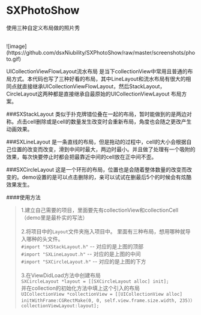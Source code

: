 # SXPhotoShow
使用三种自定义布局做的照片秀

<br />
![image](https://github.com/dsxNiubility/SXPhotoShow/raw/master/screenshots/photo.gif)

UICollectionViewFlowLayout流水布局 是当下collectionView中常用且普通的布局方式。本代码也写了三种好看的布局，其中LineLayout和流水布局有很大的相同点就直接继承UICollectionViewFlowLayout，然后StackLayout，CircleLayout这两种都是直接继承自最原始的UICollectionViewLayout 布局方案。

###SXStackLayout
类似于扑克牌错位叠在一起的布局，暂时能做到的是两边对称。点击cell删除或是cell的数量发生改变时会重新布局，角度也会随之更改产生动画效果。

###SXLineLayout
是一条直线的布局，但是拖动的过程中，cell的大小会根据自己位置的改变而改变，滑到中间时最大，两边时最小。并且做了处理有一个吸附的效果，每次快要停止时都会把最靠近中间的cell放在正中间不歪。

###SXCircleLayout
这是一个环形的布局，位置也是会随着整体数量的改变而改变的。demo设置的是可以点击删除的，亲可以试试在删最后5个的时候会有炫酷效果发生。

####使用方法
>1.建立自己需要的项目，里面要先有collectionView和collectionCell（demo里是最朴实的写法）<br /><br />
2.将项目中的`Layout`文件夹拖入项目中。 里面有三种布局，想用哪种就导入哪种的头文件。<br /> 
`#import "SXStackLayout.h"` -- 对应的是上图的顶部 <br />  `#import "SXLineLayout.h"` -- 对应的是上图的中间<br />   `#import "SXCircleLayout.h"` -- 对应的是上图的下方<br /><br />
3.在ViewDidLoad方法中创建布局<br />
`SXCircleLayout *layout = [[SXCircleLayout alloc] init];`<br />
并在collection的初始化方法中填上这个引入的布局<br />
`UICollectionView *collectionView = [[UICollectionView alloc] initWithFrame:CGRectMake(0, 0, self.view.frame.size.width, 235)） collectionViewLayout:layout];`